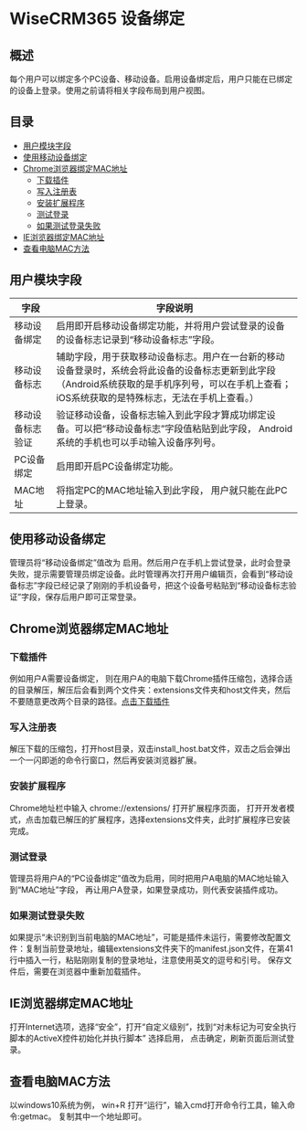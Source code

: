 # WiseCRM365 设备绑定

## 概述
每个用户可以绑定多个PC设备、移动设备。启用设备绑定后，用户只能在已绑定的设备上登录。使用之前请将相关字段布局到用户视图。

## 目录
* [用户模块字段](#用户模块字段)
* [使用移动设备绑定](#使用移动设备绑定)
* [Chrome浏览器绑定MAC地址](#Chrome浏览器绑定MAC地址)
  * [下载插件](#下载插件)
  * [写入注册表](#写入注册表)
  * [安装扩展程序](#安装扩展程序)
  * [测试登录](#测试登录)
  * [如果测试登录失败](#如果测试登录失败)
* [IE浏览器绑定MAC地址](#IE浏览器绑定MAC地址)
* [查看电脑MAC方法](#查看电脑MAC方法)



## 用户模块字段
<table>
<thead>
	<tr>
		<th>字段</th>
		<th>字段说明</th>
	</tr>
</thead>
<tbody>
	<tr>
		<td>移动设备绑定</td>
		<td>启用即开启移动设备绑定功能，并将用户尝试登录的设备的设备标志记录到“移动设备标志”字段。</td>
	</tr>
  <tr>
		<td>移动设备标志</td>
		<td>辅助字段，用于获取移动设备标志。用户在一台新的移动设备登录时，系统会将此设备的设备标志更新到此字段（Android系统获取的是手机序列号，可以在手机上查看；iOS系统获取的是特殊标志，无法在手机上查看。）</td>
	</tr>
  <tr>
		<td>移动设备标志验证</td>
		<td>验证移动设备，设备标志输入到此字段才算成功绑定设备。可以把“移动设备标志”字段值粘贴到此字段， Android系统的手机也可以手动输入设备序列号。</td>
	</tr>
  <tr>
		<td>PC设备绑定</td>
		<td>启用即开启PC设备绑定功能。</td>
	</tr>
  <tr>
		<td>MAC地址</td>
		<td>将指定PC的MAC地址输入到此字段， 用户就只能在此PC上登录。</td>
	</tr>
</tbody>
</table>

## 使用移动设备绑定
管理员将“移动设备绑定”值改为 启用。然后用户在手机上尝试登录，此时会登录失败，提示需要管理员绑定设备。此时管理再次打开用户编辑页，会看到“移动设备标志”字段已经记录了刚刚的手机设备号，把这个设备号粘贴到“移动设备标志验证”字段，保存后用户即可正常登录。

## Chrome浏览器绑定MAC地址
### 下载插件 
例如用户A需要设备绑定， 则在用户A的电脑下载Chrome插件压缩包，选择合适的目录解压，解压后会看到两个文件夹：extensions文件夹和host文件夹，然后不要随意更改两个目录的路径。[点击下载插件](https://wbs-qncdn.wisecrm.cn/uploader/20191022/95923948209747536.zip)
### 写入注册表
解压下载的压缩包，打开host目录，双击install_host.bat文件，双击之后会弹出一个一闪即逝的命令行窗口，然后再安装浏览器扩展。
### 安装扩展程序
Chrome地址栏中输入 chrome://extensions/ 打开扩展程序页面， 打开开发者模式，点击加载已解压的扩展程序，选择extensions文件夹，此时扩展程序已安装完成。
### 测试登录
管理员将用户A的“PC设备绑定”值改为启用，同时把用户A电脑的MAC地址输入到“MAC地址”字段， 再让用户A登录，如果登录成功，则代表安装插件成功。
### 如果测试登录失败
如果提示“未识别到当前电脑的MAC地址”，可能是插件未运行，需要修改配置文件：复制当前登录地址，编辑extensions文件夹下的manifest.json文件，在第41行中插入一行，粘贴刚刚复制的登录地址，注意使用英文的逗号和引号。 保存文件后，需要在浏览器中重新加载插件。

## IE浏览器绑定MAC地址
打开Internet选项，选择“安全”，打开“自定义级别”，找到“对未标记为可安全执行脚本的ActiveX控件初始化并执行脚本” 选择启用， 点击确定，刷新页面后测试登录。

## 查看电脑MAC方法
以windows10系统为例， win+R 打开“运行”，输入cmd打开命令行工具，输入命令:getmac。 复制其中一个地址即可。

